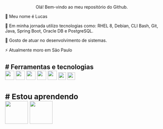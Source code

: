 <p align="center"> Olá! Bem-vindo ao meu repositório do Github.
          
<p>👋 Meu nome é Lucas

<p>🔭 Em minha jornada utilizo tecnologias como: RHEL 8, Debian, CLI Bash, Git, Java, Spring Boot, Oracle DB e PostgreSQL.     
          
<p>🤔 Gosto de atuar no desenvolvimento de sistemas.

<p>⚡ Atualmente moro em São Paulo
          
<h2># Ferramentas e tecnologias
<div display"flex">          
<img style="width: 30px; height: 30px;" src="https://cdn.jsdelivr.net/gh/devicons/devicon/icons/debian/debian-original.svg" />
<img style="width: 30px; height: 30px;" src="https://cdn.jsdelivr.net/gh/devicons/devicon/icons/redhat/redhat-original.svg" />          
<img style="width: 30px; height: 30px;" src="https://cdn.jsdelivr.net/gh/devicons/devicon/icons/bash/bash-original.svg" />
<img style="width: 30px; height: 30px;" src="https://cdn.jsdelivr.net/gh/devicons/devicon/icons/git/git-original.svg" />          
<img style="width: 30px; height: 30px;" src="https://cdn.jsdelivr.net/gh/devicons/devicon/icons/java/java-original.svg" />
<img style="width: 25px; height: 25px;" src="https://cdn.jsdelivr.net/gh/devicons/devicon/icons/spring/spring-original.svg" />
<img style="width: 25px; height: 25px;" src="https://cdn.jsdelivr.net/gh/devicons/devicon/icons/postgresql/postgresql-original.svg" />
  
<div/>          

          
<h3># Estou aprendendo
<div display"flex">              
<img style="width: 75px; height: 75px;" src="https://cdn.jsdelivr.net/gh/devicons/devicon/icons/amazonwebservices/amazonwebservices-original-wordmark.svg" />
<img style="width: 75px; height: 75px;" src="https://cdn.jsdelivr.net/gh/devicons/devicon/icons/azure/azure-original-wordmark.svg" />

          

<div/>
<div/>
    
